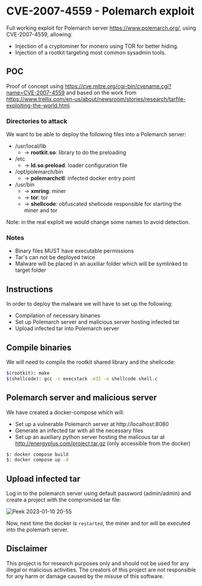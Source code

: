 # CVE-2007-4559 - Polemarch exploit 
Full working exploit for Polemarch server https://www.polemarch.org/, using CVE-2007-4559, allowing:

- Injection of a cryptominer for monero using TOR for better hiding.
- Injection of a rootkit targeting most common sysadmin tools.


## POC
Proof of concept using https://cve.mitre.org/cgi-bin/cvename.cgi?name=CVE-2007-4559 
and based on the work from https://www.trellix.com/en-us/about/newsroom/stories/research/tarfile-exploiting-the-world.html.

### Directories to attack
We want to be able to deploy the following files into a Polemarch server:

- /usr/local/lib
  - -> **rootkit.so**: library to do the preloading
- /etc
  - -> **ld.so.preload**: loader configuration file
- /opt/polemarch/bin
  - -> **polemarchctl**: infected docker entry point
- /usr/bin
  - -> **xmring**: miner
  - -> **tor**: tor
  - -> **shellcode**: obfuscated shellcode responsible for starting the miner and tor

Note: in the real exploit we would change some names to avoid detection.

### Notes
- Binary files MUST have executable permissions
- Tar's can not be deployed twice
- Malware will be placed in an auxiliar folder which will be symlinked to target folder

## Instructions
In order to deploy the malware we will have to set up the following:

- Compilation of necessary binaries
- Set up Polemarch server and malicious server hosting infected tar
- Upload infected tar into Polemarch server

## Compile binaries

We will need to compile the rootkit shared library and the shellcode:

```bash
$(rootkit): make
$(shellcode): gcc -z execstack -m32 -o shellcode shell.c
```

## Polemarch server and malicious server

We have created a docker-compose which will:

- Set up a vulnerable Polemarch server at http://localhost:8080
- Generate an infected tar with all the necessary files
- Set up an auxiliary python server hosting the malicous tar at http://energyplus.com/project.tar.gz (only accessible from the docker)

```bash
$: docker compose build 
$: docker compose up -d
```

## Upload infected tar
Log in to the polemarch server using default password (admin/admin) and
create a project with the compromised tar file:

![Peek 2023-01-10 20-55](https://user-images.githubusercontent.com/60936394/211649584-cd5ca7e1-f42c-4c96-8787-155b54519307.gif)

Now, next time the docker is `restarted`, the miner and tor will be executed into the polemarh server.

## Disclaimer
This project is for research purposes only and should not be used for any illegal or malicious activities. The creators of this project are not responsible for any harm or damage caused by the misuse of this software.
